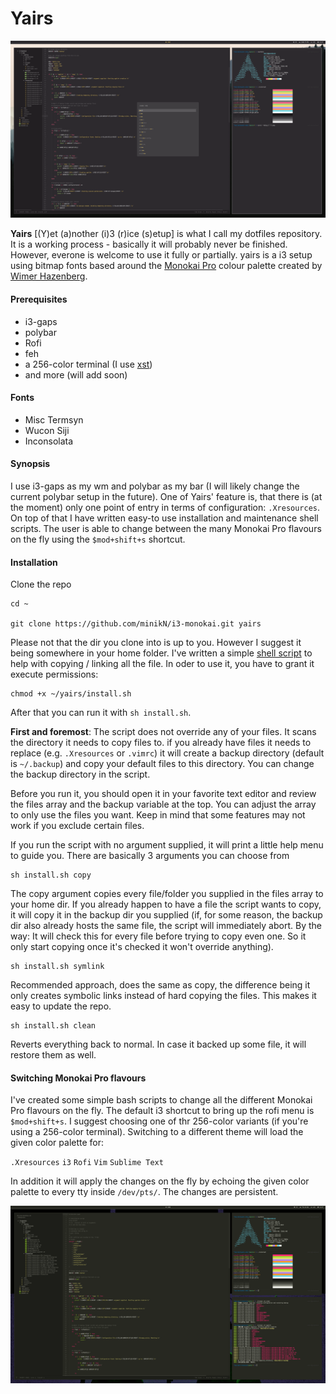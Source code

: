 # Yairs
![alt text](notes/1.png "Yairs")

**Yairs** [(Y)et (a)nother (i)3 (r)ice (s)etup] is what I call my dotfiles repository. It is a working process - basically it will probably never be finished. However, everone is welcome to use it fully or partially.
yairs is a i3 setup using bitmap fonts based around the [Monokai Pro](https://www.monokai.pro) colour palette created by [Wimer Hazenberg](https://www.monokai.nl).

#### Prerequisites
+ i3-gaps
+ polybar
+ Rofi
+ feh
+ a 256-color terminal (I use [xst](https://github.com/gnotclub/xst))
+ and more (will add soon)

#### Fonts
+ Misc Termsyn
+ Wucon Siji
+ Inconsolata

#### Synopsis
I use i3-gaps as my wm and polybar as my bar (I will likely change the current polybar setup in the future).
One of Yairs' feature is, that there is (at the moment) only one point of entry in terms of configuration: `.Xresources`.
On top of that I have written easy-to use installation and maintenance shell scripts. The user is able to change 
between the many Monokai Pro flavours on the fly using the `$mod+shift+s` shortcut.

#### Installation
Clone the repo

    cd ~

    git clone https://github.com/minikN/i3-monokai.git yairs

Please not that the dir you clone into is up to you. However I suggest it being somewhere in your home folder.
I've written a simple [shell script](https://github.com/minikN/i3-monokai/blob/master/install.sh) to help with copying / linking
all the file. In oder to use it, you have to grant it execute permissions:

    chmod +x ~/yairs/install.sh

After that you can run it with `sh install.sh`.

**First and foremost**: The script does not override any of your files. It scans the directory it needs to copy files to.
if you already have files it needs to replace (e.g. `.Xresources` or `.vimrc`) it will create a backup directory
(default is `~/.backup`) and copy your default files to this directory. You can change the backup directory in the script.

Before you run it, you should open it in your favorite text editor and review the files array and the backup variable at 
the top. You can adjust the array to only use the files you want. Keep in mind that some features may not work if you exclude
certain files.

If you run the script with no argument supplied, it will print a little help menu to guide you. There are basically 3 arguments
you can choose from

    sh install.sh copy

The copy argument copies every file/folder you supplied in the files array to your home dir. If you already happen to have a
file the script wants to copy, it will copy it in the backup dir you supplied (if, for some reason, the backup dir also 
already hosts the same file, the script will immediately abort. By the way: It will check this for every file before trying
to copy even one. So it only start copying once it's checked it won't override anything).

    sh install.sh symlink

Recommended approach, does the same as copy, the difference being it only creates symbolic links instead of hard copying the
files. This makes it easy to update the repo.

    sh install.sh clean

Reverts everything back to normal. In case it backed up some file, it will restore them as well.

#### Switching Monokai Pro flavours
I've created some simple bash scripts to change all the different Monokai Pro flavours on the fly. The default i3 shortcut
to bring up the rofi menu is `$mod+shift+s`. I suggest choosing one of thr 256-color variants (if you're using a 256-color
terminal). Switching to a different theme will load the given color palette for:

`.Xresources`
`i3`
`Rofi`
`Vim`
`Sublime Text`

In addition it will apply the changes on the fly by echoing the given color palette to every tty inside `/dev/pts/`. The changes
are persistent.

![alt text](notes/colorchange.gif "Color Palette Switch")